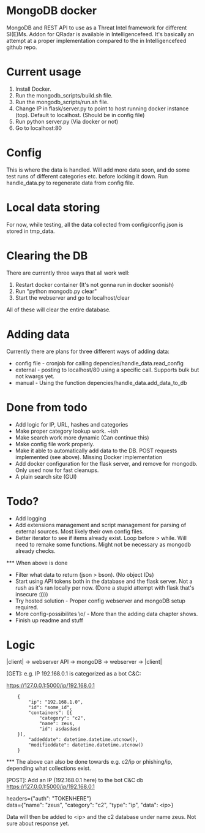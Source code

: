 # MongoDB docker
MongoDB and REST API to use as a Threat Intel framework for different SI(E)Ms. Addon for QRadar is available in Intelligencefeed. It's basically an attempt at a proper implementation compared to the in Intelligencefeed github repo.

# Current usage
1. Install Docker.
2. Run the mongodb\_scripts/build.sh file.
3. Run the mongodb\_scripts/run.sh file.
4. Change IP in flask/server.py to point to host running docker instance (top). Default to localhost. (Should be in config file)
5. Run python server.py (Via docker or not) 
6. Go to localhost:80

# Config
This is where the data is handled. Will add more data soon, and do some test runs of different categories etc. before locking it down. Run handle\_data.py to regenerate data from config file.

# Local data storing
For now, while testing, all the data collected from config/config.json is stored in tmp\_data.

# Clearing the DB
There are currently three ways that all work well:
1. Restart docker container (It's not gonna run in docker soonish)
2. Run "python mongodb.py clear"
3. Start the webserver and go to localhost/clear

All of these will clear the entire database. 

# Adding data
Currently there are plans for three different ways of adding data:
* config file  	- cronjob for calling depencies/handle\_data.read\_config
* external 		- posting to localhost/80 using a specific call. Supports bulk but not kwargs yet.
* manual		- Using the function depencies/handle\_data.add\_data\_to\_db

# Done from todo
* Add logic for IP, URL, hashes and categories 
* Make proper category lookup work. ~ish
* Make search work more dynamic (Can continue this)
* Make config file work properly.
* Make it able to automatically add data to the DB. POST requests implemented (see above). Missing Docker implementation
* Add docker configuration for the flask server, and remove for mongodb. Only used now for fast cleanups.
* A plain search site (GUI) 

# Todo? 
* Add logging
* Add extensions management and script management for parsing of external sources. Most likely their own config files.
* Better iterator to see if items already exist. Loop before > while. Will need to remake some functions. Might not be necessary as mongodb already checks.

*** When above is done
* Filter what data to return (json > bson). (No object IDs)
* Start using API tokens both in the database and the flask server. Not a rush as it's ran locally per now. (Done a stupid attempt with flask that's insecure :))))
* Try hosted solution - Proper config webserver and mongoDB setup required. 
* More config-possibilites \o/ - More than the adding data chapter shows.
* Finish up readme and stuff

# Logic
|client| -> webserver API -> mongoDB -> webserver -> |client|

[GET]:
e.g. IP 192.168.0.1 is categorized as a bot C&C:

https://127.0.0.1:5000/ip/192.168.0.1

        {
            "ip": "192.168.1.0",
            "id": "some_id",
            "containers": [{
				"category": "c2", 
				"name": zeus, 			
				"id": asdasdasd			
	    }],
            "addeddate": datetime.datetime.utcnow(),
            "modifieddate": datetime.datetime.utcnow()
        }

*** The above can also be done towards e.g. c2/ip or phishing/ip, depending what collections exist.

[POST]:
Add an IP (192.168.0.1 here) to the bot C&C db
https://127.0.0.1:5000/ip/192.168.0.1

headers={"auth": "TOKENHERE"}<br>
data={"name": "zeus", "category": "c2", "type": "ip", "data": \<ip\>}<br>

Data will then be added to \<ip\> and the c2 database under name zeus.
Not sure about response yet.
